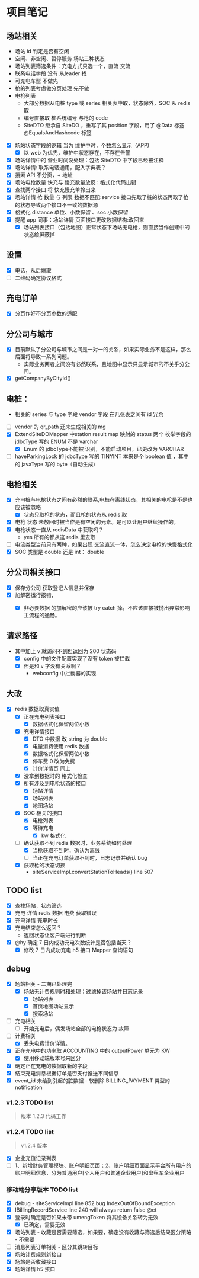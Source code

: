 # 项目笔记


## 场站相关

- 场站 id 判定是否有空闲
- 空闲、非空闲、暂停服务 场站三种状态
- 场站列表筛选条件：充电方式只选一个，直流 交流
- 联系电话字段 没有 从leader 找
- 可充电车型 不做先
- 枪的列表考虑做分页处理 先不做
- 电枪列表
  - 大部分数据从电桩 type 或 series 相关表中取，状态除外，SOC 从 redis 取
  - 编号直接取 桩系统编号 与枪的 code
  - SiteDTO 继承自 SiteDO ，重写了其 position 字段，用了 @Data 标签 @EqualsAndHashcode 标签
- [x] 场站状态字段的逻辑 当为 维护中时，个数怎么显示（APP)
  - [x] 以 web 为优先，维护中状态存在，不存在告警
- [x] 场站详情中的 营业时间没处理：包括 SiteDTO 中字段已经被注释
- [x] 场站详情: 联系电话通用，配入字典表？
- [x] 搜索 API 不分页，+ 地址
- [x] 场站电枪数量 快充与 慢充数量放反 : 格式化代码出错
- [x] 查找两个接口 将 快充慢充单拎出来
- [x] 场站详情 枪 数量 与 列表 数据不匹配:service 接口先取了桩的状态再取了枪的状态导致两个接口不一致的数据源
- [x] 格式化 distance 单位、小数保留 、soc 小数保留
- [x] 提醒 app 同事：场站详情 页面接口更改数据结构:改回来
    - [x] 场站列表接口（包括地图）正常状态下场站无电枪，则直接当作创建中的状态给屏蔽掉

## 设置

- [x] 电话，从后端取
- [ ] 二维码确定协议格式

## 充电订单

- [x] 分页作好不分页参数的适配


## 分公司与城市

- [x] 目前默认了分公司与城市之间是一对一的关系，如果实际业务不是这样，那么后面将导致一系列问题。
    - 实际业务两者之间没有必然联系，且地图中显示只显示城市的不关乎分公司。
- [x] getCompanyByCityId()

## 电桩：
  - 相关的 series 与 type 字段 vendor 字段 在几张表之间有 id 冗余
  - [ ] vendor 的 qr_path 还未生成相关的 mg
  - [x] ExtendSIteDOMapper 中station result map 映射的 status 两个  枚举字段的 jdbcType 写的 ENUM 不是 varchar
    - [x] Enum 的 jdbcType不能被 识别，不能启动项目，已更改为 VARCHAR
  - [ ] haveParkingLock 的 jdbcType 写的 TINYINT  本来是个 boolean 值 ，其中的 javaType 写的 byte（自动生成)

## 电枪相关
- [x] 充电桩与电枪状态之间有必然的联系,电桩在离线状态，其相关的电枪是不是也应该被忽略
    - [x] 状态只取枪的状态，而且枪的状态从 redis 取
- [x] 电枪 状态 未放回时被当作是有空闲的元素。是可以让用户继续操作的。
- [x] 电枪状态一直从 redisData 中获取吗？
    - yes 所有的都从这 redis 里去取
- [ ] 电流类型当前只有两种，如果出现 交流直流一体，怎么决定电枪的快慢格式化
- [x] SOC 类型是 double 还是 int： double

## 分公司相关接口

- [x] 保存分公司 获取登记人信息并保存
- [x] 加解密运行报错，
    - [x] 非必要数据 的加解密的应该被 try catch 掉，不应该直接被抛出异常影响主流程的通畅。


## 请求路径

- 其中加上 v 就访问不到但返回为 200 状态码
  - [x] config 中的文件配置实现了没有 token 被拦截
  - [x] 但是和 `v` 字没有关系啊？
      - webconfig 中拦截器的实现

## 大改

- [x] redis 数据取真实值
    - [x] 正在充电列表接口
        - [x] 数据格式化保留两位小数
    - [x] 充电详情接口
        - [x] DTO 中数据 改 string 为 double
        - [x] 电量消费使用 redis 数据
        - [x] 数据格式化保留两位小数
        - [x] 停车费 0 改为免费
        - [x] 计价详情页 同上
    - [x] 没拿到数据时的 格式化检查
    - [x] 所有涉及到电枪状态的接口
        - [x] 场站详情
        - [x] 场站列表
        - [x] 地图场站
    - [x] SOC 相关的接口
        - [x] 电枪列表
        - [x] 等待充电
            - [x] kw 格式化
    - [ ] 确认获取不到 redis 数据时，业务系统如何处理
        - [x] 当枪获取不到时，确认为离线
        - [ ] 当正在充电订单获取不到时，日志记录并确认 bug
    - [x] 获取枪的状态切换
        - siteServiceImpl.convertStationToHeads() line 507

## TODO list

- [x] 查找场站，状态筛选
- [x] 充电 详情 redis 数据 电费 获取错误
- [x] 充电详情  充电时长
- [x] 充电结束怎么返回？
    - 返回状态让客户端进行判断
- [x] @hy 确定 7 日内成功充电次数统计是否包括当天？
    - [x] 修改 7 日内成功充电 h5 接口 Mapper 查询语句

## debug
- [x] 场站相关 - 二期已处理完
    - [x] 场站无计费规则时和处理：过滤掉该场站并日志记录
        - [x] 场站列表
        - [x] 首页地图场站显示
        - [x] 搜索场站
- [ ] 充电相关
    - [ ] 开始充电后，偶发场站全部的电枪状态为 故障
- [ ] 计费相关
    - [x] 丢失电费计价详情。
- [x] 正在充电中的功率取 ACCOUNTING 中的 outputPower 单元为 KW
  - [x] 使用移动端版本号来区分
- [x] 确定正在充电的数据取新的字段
- [x] 结束充电消息根据订单是否支付推送不同信息
- [x] event_id 未给到引起的脏数据 - 软删除 BILLING_PAYMENT 类型的 notification

### v1.2.3 TODO list

> 版本 1.2.3 代码工作



### v1.2.4 TODO list

> v1.2.4 版本

- [x] 企业充值记录列表
- [ ] 1、新增财务管理模块、账户明细页面；2、账户明细页面显示平台所有用户的账户明细信息，分为普通用户[个人用户和普通企业用户]和出租车企业用户

### 移动端分享版本 TODO list

- [x] debug - siteServiceImpl line 852 bug IndexOutOfBoundException
- [x] IBillingRecordService line 240  will always return false @ct
- [x] 登录时确定是否如果未带 umengToken 将其设备关系转为无效
  - [x] 已确定，需要无效
- [x] 场站列表 - 收藏是否需要筛选，如果要，确定没有收藏与筛选后结果区分策略 - 不需要
- [ ] 消息列表订单相关 - 区分其跳转目标
- [x] 场站计费规则新接口
- [x] 场站是否收藏接口
- [x] 场站详情 h5 接口
